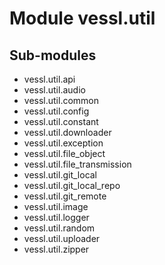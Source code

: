 Module vessl.util
=================

Sub-modules
-----------
* vessl.util.api
* vessl.util.audio
* vessl.util.common
* vessl.util.config
* vessl.util.constant
* vessl.util.downloader
* vessl.util.exception
* vessl.util.file_object
* vessl.util.file_transmission
* vessl.util.git_local
* vessl.util.git_local_repo
* vessl.util.git_remote
* vessl.util.image
* vessl.util.logger
* vessl.util.random
* vessl.util.uploader
* vessl.util.zipper